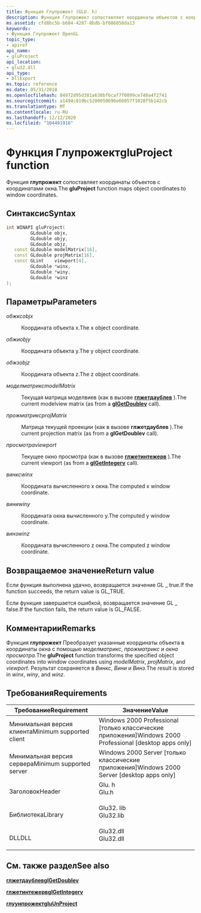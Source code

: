 ```yaml
---
title: Функция Глупрожект (GLU. h)
description: Функция Глупрожект сопоставляет координаты объектов с координатами окна.
ms.assetid: cfd8bc5b-b684-4207-8bdb-bf086858da13
keywords:
- Функция Глупрожект OpenGL
topic_type:
- apiref
api_name:
- gluProject
api_location:
- glu32.dll
api_type:
- DllExport
ms.topic: reference
ms.date: 05/31/2018
ms.openlocfilehash: 84972d95d381a630bf6caf7f0099ce740a4f2741
ms.sourcegitcommit: a1494c819bc5200050696e66057f1020f5b142cb
ms.translationtype: MT
ms.contentlocale: ru-RU
ms.lasthandoff: 12/12/2020
ms.locfileid: "104491916"
---
```

# <a name="gluproject-function"></a><span data-ttu-id="30375-104">Функция Глупрожект</span><span class="sxs-lookup"><span data-stu-id="30375-104">gluProject function</span></span>

<span data-ttu-id="30375-105">Функция **глупрожект** сопоставляет координаты объектов с координатами окна.</span><span class="sxs-lookup"><span data-stu-id="30375-105">The **gluProject** function maps object coordinates to window coordinates.</span></span>

## <a name="syntax"></a><span data-ttu-id="30375-106">Синтаксис</span><span class="sxs-lookup"><span data-stu-id="30375-106">Syntax</span></span>


```C++
int WINAPI gluProject(
         GLdouble objx,
         GLdouble objy,
         GLdouble objz,
   const GLdouble modelMatrix[16],
   const GLdouble projMatrix[16],
   const GLint    viewport[4],
         GLdouble *winx,
         GLdouble *winy,
         GLdouble *winz
);
```



## <a name="parameters"></a><span data-ttu-id="30375-107">Параметры</span><span class="sxs-lookup"><span data-stu-id="30375-107">Parameters</span></span>

<dl> <dt>

<span data-ttu-id="30375-108">*обжкс*</span><span class="sxs-lookup"><span data-stu-id="30375-108">*objx*</span></span> 
</dt> <dd>

<span data-ttu-id="30375-109">Координата объекта x.</span><span class="sxs-lookup"><span data-stu-id="30375-109">The x object coordinate.</span></span>

</dd> <dt>

<span data-ttu-id="30375-110">*обжи*</span><span class="sxs-lookup"><span data-stu-id="30375-110">*objy*</span></span> 
</dt> <dd>

<span data-ttu-id="30375-111">Координата объекта y.</span><span class="sxs-lookup"><span data-stu-id="30375-111">The y object coordinate.</span></span>

</dd> <dt>

<span data-ttu-id="30375-112">*обжз*</span><span class="sxs-lookup"><span data-stu-id="30375-112">*objz*</span></span> 
</dt> <dd>

<span data-ttu-id="30375-113">Координата объекта z.</span><span class="sxs-lookup"><span data-stu-id="30375-113">The z object coordinate.</span></span>

</dd> <dt>

<span data-ttu-id="30375-114">*моделматрикс*</span><span class="sxs-lookup"><span data-stu-id="30375-114">*modelMatrix*</span></span> 
</dt> <dd>

<span data-ttu-id="30375-115">Текущая матрица моделвиев (как в вызове [**глжетдаублев**](glgetdoublev.md) ).</span><span class="sxs-lookup"><span data-stu-id="30375-115">The current modelview matrix (as from a [**glGetDoublev**](glgetdoublev.md) call).</span></span>

</dd> <dt>

<span data-ttu-id="30375-116">*прожматрикс*</span><span class="sxs-lookup"><span data-stu-id="30375-116">*projMatrix*</span></span> 
</dt> <dd>

<span data-ttu-id="30375-117">Матрица текущей проекции (как в вызове **глжетдаублев** ).</span><span class="sxs-lookup"><span data-stu-id="30375-117">The current projection matrix (as from a **glGetDoublev** call).</span></span>

</dd> <dt>

<span data-ttu-id="30375-118">*просмотра*</span><span class="sxs-lookup"><span data-stu-id="30375-118">*viewport*</span></span> 
</dt> <dd>

<span data-ttu-id="30375-119">Текущее окно просмотра (как в вызове [**глжетинтежерв**](glgetintegerv.md) ).</span><span class="sxs-lookup"><span data-stu-id="30375-119">The current viewport (as from a [**glGetIntegerv**](glgetintegerv.md) call).</span></span>

</dd> <dt>

<span data-ttu-id="30375-120">*винкс*</span><span class="sxs-lookup"><span data-stu-id="30375-120">*winx*</span></span> 
</dt> <dd>

<span data-ttu-id="30375-121">Координата вычисленного x окна.</span><span class="sxs-lookup"><span data-stu-id="30375-121">The computed x window coordinate.</span></span>

</dd> <dt>

<span data-ttu-id="30375-122">*вини*</span><span class="sxs-lookup"><span data-stu-id="30375-122">*winy*</span></span> 
</dt> <dd>

<span data-ttu-id="30375-123">Координата окна вычисленного y.</span><span class="sxs-lookup"><span data-stu-id="30375-123">The computed y window coordinate.</span></span>

</dd> <dt>

<span data-ttu-id="30375-124">*винз*</span><span class="sxs-lookup"><span data-stu-id="30375-124">*winz*</span></span> 
</dt> <dd>

<span data-ttu-id="30375-125">Координата вычисленного z окна.</span><span class="sxs-lookup"><span data-stu-id="30375-125">The computed z window coordinate.</span></span>

</dd> </dl>

## <a name="return-value"></a><span data-ttu-id="30375-126">Возвращаемое значение</span><span class="sxs-lookup"><span data-stu-id="30375-126">Return value</span></span>

<span data-ttu-id="30375-127">Если функция выполнена удачно, возвращается значение GL \_ true.</span><span class="sxs-lookup"><span data-stu-id="30375-127">If the function succeeds, the return value is GL\_TRUE.</span></span>

<span data-ttu-id="30375-128">Если функция завершается ошибкой, возвращается значение GL \_ false.</span><span class="sxs-lookup"><span data-stu-id="30375-128">If the function fails, the return value is GL\_FALSE.</span></span>

## <a name="remarks"></a><span data-ttu-id="30375-129">Комментарии</span><span class="sxs-lookup"><span data-stu-id="30375-129">Remarks</span></span>

<span data-ttu-id="30375-130">Функция **глупрожект** Преобразует указанные координаты объекта в координаты окна с помощью *моделматрикс*, *прожматрикс* и *окна просмотра*.</span><span class="sxs-lookup"><span data-stu-id="30375-130">The **gluProject** function transforms the specified object coordinates into window coordinates using *modelMatrix*, *projMatrix*, and *viewport*.</span></span> <span data-ttu-id="30375-131">Результат сохраняется в *Винкс*, *Вини* и *Винз*.</span><span class="sxs-lookup"><span data-stu-id="30375-131">The result is stored in *winx*, *winy*, and *winz*.</span></span>

## <a name="requirements"></a><span data-ttu-id="30375-132">Требования</span><span class="sxs-lookup"><span data-stu-id="30375-132">Requirements</span></span>



| <span data-ttu-id="30375-133">Требование</span><span class="sxs-lookup"><span data-stu-id="30375-133">Requirement</span></span> | <span data-ttu-id="30375-134">Значение</span><span class="sxs-lookup"><span data-stu-id="30375-134">Value</span></span> |
|-------------------------------------|--------------------------------------------------------------------------------------|
| <span data-ttu-id="30375-135">Минимальная версия клиента</span><span class="sxs-lookup"><span data-stu-id="30375-135">Minimum supported client</span></span><br/> | <span data-ttu-id="30375-136">Windows 2000 Professional \[только классические приложения\]</span><span class="sxs-lookup"><span data-stu-id="30375-136">Windows 2000 Professional \[desktop apps only\]</span></span><br/>                           |
| <span data-ttu-id="30375-137">Минимальная версия сервера</span><span class="sxs-lookup"><span data-stu-id="30375-137">Minimum supported server</span></span><br/> | <span data-ttu-id="30375-138">Windows 2000 Server \[только классические приложения\]</span><span class="sxs-lookup"><span data-stu-id="30375-138">Windows 2000 Server \[desktop apps only\]</span></span><br/>                                 |
| <span data-ttu-id="30375-139">Заголовок</span><span class="sxs-lookup"><span data-stu-id="30375-139">Header</span></span><br/>                   | <dl> <span data-ttu-id="30375-140"><dt>Glu. h</dt></span><span class="sxs-lookup"><span data-stu-id="30375-140"><dt>Glu.h</dt></span></span> </dl>     |
| <span data-ttu-id="30375-141">Библиотека</span><span class="sxs-lookup"><span data-stu-id="30375-141">Library</span></span><br/>                  | <dl> <span data-ttu-id="30375-142"><dt>Glu32. lib</dt></span><span class="sxs-lookup"><span data-stu-id="30375-142"><dt>Glu32.lib</dt></span></span> </dl> |
| <span data-ttu-id="30375-143">DLL</span><span class="sxs-lookup"><span data-stu-id="30375-143">DLL</span></span><br/>                      | <dl> <span data-ttu-id="30375-144"><dt>Glu32.dll</dt></span><span class="sxs-lookup"><span data-stu-id="30375-144"><dt>Glu32.dll</dt></span></span> </dl> |



## <a name="see-also"></a><span data-ttu-id="30375-145">См. также раздел</span><span class="sxs-lookup"><span data-stu-id="30375-145">See also</span></span>

<dl> <dt>

[<span data-ttu-id="30375-146">**глжетдаублев**</span><span class="sxs-lookup"><span data-stu-id="30375-146">**glGetDoublev**</span></span>](glgetdoublev.md)
</dt> <dt>

[<span data-ttu-id="30375-147">**глжетинтежерв**</span><span class="sxs-lookup"><span data-stu-id="30375-147">**glGetIntegerv**</span></span>](glgetbooleanv--glgetdoublev--glgetfloatv--glgetintegerv.md)
</dt> <dt>

[<span data-ttu-id="30375-148">**глуунпрожект**</span><span class="sxs-lookup"><span data-stu-id="30375-148">**gluUnProject**</span></span>](gluunproject.md)
</dt> </dl>

 

 





